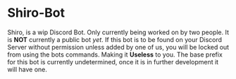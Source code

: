 # Shiro-Bot
Shiro, is a wip Discord Bot. Only currently being worked on by two people. It is **NOT** currently a public bot *yet*.
If this bot is to be found on your Discord Server without permission unless added by one of us, you will be locked out from using the bots commands. Making it **Useless** to you. 
The base prefix for this bot is currently undetermined, once it is in further development it will have one. 
